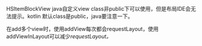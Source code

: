 HSItemBlockView java自定义view class非public下可以使用，但是布局IDE会无法提示。kotlin 默认class是public，java要注意一下。



在add多个view时，使用addView每次都会requestLayout，使用addViewInLayout可以减少*requestLayout。*
